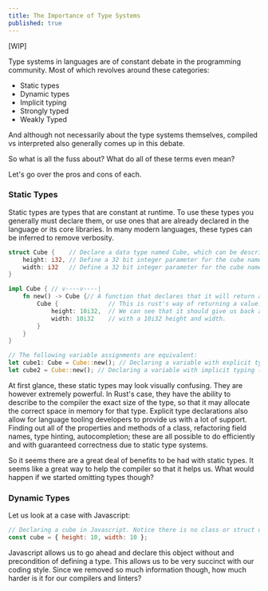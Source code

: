 ```yaml
---
title: The Importance of Type Systems
published: true
---
```


[WIP]

Type systems in languages are of constant debate in the programming community. Most of which revolves around these categories:

- Static types
- Dynamic types
- Implicit typing
- Strongly typed
- Weakly Typed

And although not necessarily about the type systems themselves, compiled vs interpreted also generally comes up in this debate.

So what is all the fuss about? What do all of these terms even mean?

Let's go over the pros and cons of each.

### Static Types

Static types are types that are constant at runtime. To use these types you generally must declare them, or use ones that are already
declared in the language or its core libraries. In many modern languages, these types can be inferred to remove verbosity.

```rust
struct Cube {    // Declare a data type named Cube, which can be described by the following fields
    height: i32, // Define a 32 bit integer parameter for the cube named height
    width: i32   // Define a 32 bit integer parameter for the cube named width
}

impl Cube { // v----v----|
    fn new() -> Cube {// A function that declares that it will return a Cube
        Cube {              // This is rust's way of returning a value.
            height: 10i32,  // We can see that it should give us back a Cube
            width: 10i32    // with a 10i32 height and width.
        }
    }
}

// The following variable assignments are equivalent:
let cube1: Cube = Cube::new(); // Declaring a variable with explicit typing
let cube2 = Cube::new(); // Declaring a variable with implicit typing (this is still static typing!)
```

At first glance, these static types may look visually confusing. They are however extremely powerful. In Rust's case, they have the ability
to describe to the compiler the exact size of the type, so that it may allocate the correct space in memory for that type. Explicit type declarations
also allow for language tooling developers to provide us with a lot of support. Finding out all of the properties and methods of a class, refactoring field names,
type hinting, autocompletion; these are all possible to do efficiently and with guaranteed correctness due to static type systems.

So it seems there are a great deal of benefits to be had with static types. It seems like a great way to help the compiler so that it helps us.
What would happen if we started omitting types though?

### Dynamic Types

Let us look at a case with Javascript:

```javascript
// Declaring a cube in Javascript. Notice there is no class or struct declaration here.
const cube = { height: 10, width: 10 };
```

Javascript allows us to go ahead and declare this object without and precondition of defining a type. This allows us to be very succinct with our coding style.
Since we removed so much information though, how much harder is it for our compilers and linters?
